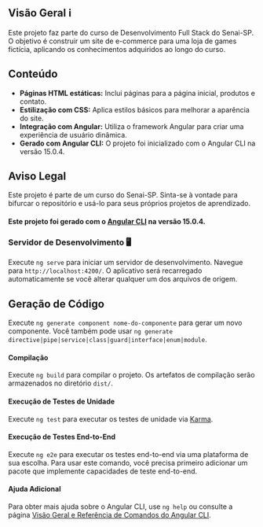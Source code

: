 ## Visão Geral ℹ️

Este projeto faz parte do curso de Desenvolvimento Full Stack do Senai-SP. O objetivo é construir um site de e-commerce para uma loja de games fictícia, aplicando os conhecimentos adquiridos ao longo do curso.

## Conteúdo

- **Páginas HTML estáticas:** Inclui páginas para a página inicial, produtos e contato.
- **Estilização com CSS:** Aplica estilos básicos para melhorar a aparência do site.
- **Integração com Angular:** Utiliza o framework Angular para criar uma experiência de usuário dinâmica.
- **Gerado com Angular CLI:** O projeto foi inicializado com o Angular CLI na versão 15.0.4.

## Aviso Legal

Este projeto é parte de um curso do Senai-SP. Sinta-se à vontade para bifurcar o repositório e usá-lo para seus próprios projetos de aprendizado.

#### Este projeto foi gerado com o [Angular CLI](https://github.com/angular/angular-cli) na versão 15.0.4.

### Servidor de Desenvolvimento 🖥️

Execute `ng serve` para iniciar um servidor de desenvolvimento. Navegue para `http://localhost:4200/`. O aplicativo será recarregado automaticamente se você alterar qualquer um dos arquivos de origem.

## Geração de Código

Execute `ng generate component nome-do-componente` para gerar um novo componente. Você também pode usar `ng generate directive|pipe|service|class|guard|interface|enum|module`.

#### Compilação 

Execute `ng build` para compilar o projeto. Os artefatos de compilação serão armazenados no diretório `dist/`.

#### Execução de Testes de Unidade

Execute `ng test` para executar os testes de unidade via [Karma](https://karma-runner.github.io).

#### Execução de Testes End-to-End

Execute `ng e2e` para executar os testes end-to-end via uma plataforma de sua escolha. Para usar este comando, você precisa primeiro adicionar um pacote que implemente capacidades de teste end-to-end.

#### Ajuda Adicional

Para obter mais ajuda sobre o Angular CLI, use `ng help` ou consulte a página [Visão Geral e Referência de Comandos do Angular CLI](https://angular.io/cli).
